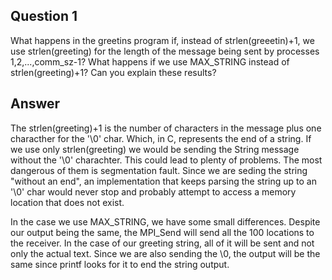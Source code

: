 Question 1
----------

What happens in the greetins program if, instead of strlen(greeetin)+1, we use strlen(greeting) for the length of the message being sent by processes 1,2,...,comm_sz-1?
What happens if we use MAX_STRING instead of strlen(greeting)+1? Can you explain these results?

Answer
---
The strlen(greeting)+1 is the number of characters in the message plus one characther for the '\0' char. Which, in C, represents the end of a string. If we use only
strlen(greeting) we would be sending the String message without the '\0' charachter. This could lead to plenty of problems. The most dangerous of them is segmentation fault.
Since we are seding the string "without an end", an implementation that keeps parsing the string up to an '\0' char would never stop and probably attempt to access a memory
location that does not exist.

In the case we use MAX_STRING, we have some small differences. Despite our output being the same, the MPI_Send will send all the 100 locations to the receiver. In the case
of our greeting string, all of it will be sent and not only the actual text. Since we are also sending the \0, the output will be the same since printf looks for it to end
the string output.
